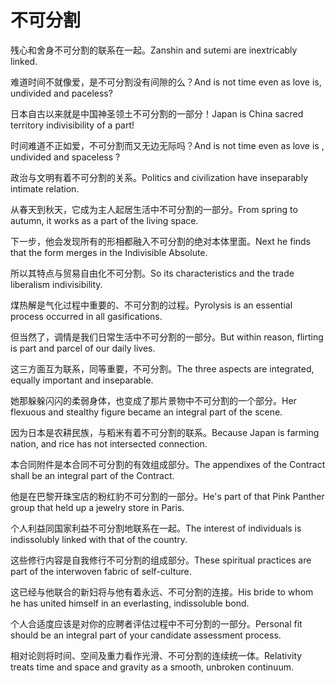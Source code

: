 # 不可分割

<p><span class="chinese">残心和舍身不可分割的联系在一起。</span><span class="english">Zanshin and sutemi are inextricably linked.</span></p>

<p><span class="chinese">难道时间不就像爱，是不可分割没有间隙的么？</span><span class="english">And is not time even as love is, undivided and paceless?</span></p>

<p><span class="chinese">日本自古以来就是中国神圣领土不可分割的一部分！</span><span class="english">Japan is China sacred territory indivisibility of a part!</span></p>

<p><span class="chinese">时间难道不正如爱，不可分割而又无边无际吗？</span><span class="english">And is not time even as love is , undivided and spaceless ?</span></p>

<p><span class="chinese">政治与文明有着不可分割的关系。</span><span class="english">Politics and civilization have inseparably intimate relation.</span></p>

<p><span class="chinese">从春天到秋天，它成为主人起居生活中不可分割的一部分。</span><span class="english">From spring to autumn, it works as a part of the living space.</span></p>

<p><span class="chinese">下一步，他会发现所有的形相都融入不可分割的绝对本体里面。</span><span class="english">Next he finds that the form merges in the Indivisible Absolute.</span></p>

<p><span class="chinese">所以其特点与贸易自由化不可分割。</span><span class="english">So its characteristics and the trade liberalism indivisibility.</span></p>

<p><span class="chinese">煤热解是气化过程中重要的、不可分割的过程。</span><span class="english">Pyrolysis is an essential process occurred in all gasifications.</span></p>

<p><span class="chinese">但当然了，调情是我们日常生活中不可分割的一部分。</span><span class="english">But within reason, flirting is part and parcel of our daily lives.</span></p>

<p><span class="chinese">这三方面互为联系，同等重要，不可分割。</span><span class="english">The three aspects are integrated, equally important and inseparable.</span></p>

<p><span class="chinese">她那躲躲闪闪的柔弱身体，也变成了那片景物中不可分割的一个部分。</span><span class="english">Her flexuous and stealthy figure became an integral part of the scene.</span></p>

<p><span class="chinese">因为日本是农耕民族，与稻米有着不可分割的联系。</span><span class="english">Because Japan is farming nation, and rice has not intersected connection.</span></p>

<p><span class="chinese">本合同附件是本合同不可分割的有效组成部分。</span><span class="english">The appendixes of the Contract shall be an integral part of the Contract.</span></p>

<p><span class="chinese">他是在巴黎开珠宝店的粉红豹不可分割的一部分。</span><span class="english">He's part of that Pink Panther group that held up a jewelry store in Paris.</span></p>

<p><span class="chinese">个人利益同国家利益不可分割地联系在一起。</span><span class="english">The interest of individuals is indissolubly linked with that of the country.</span></p>

<p><span class="chinese">这些修行内容是自我修行不可分割的组成部分。</span><span class="english">These spiritual practices are part of the interwoven fabric of self-culture.</span></p>

<p><span class="chinese">这已经与他联合的新妇将与他有着永远、不可分割的连接。</span><span class="english">His bride to whom he has united himself in an everlasting, indissoluble bond.</span></p>

<p><span class="chinese">个人合适度应该是对你的应聘者评估过程中不可分割的一部分。</span><span class="english">Personal fit should be an integral part of your candidate assessment process.</span></p>

<p><span class="chinese">相对论则将时间、空间及重力看作光滑、不可分割的连续统一体。</span><span class="english">Relativity treats time and space and gravity as a smooth, unbroken continuum.</span></p>

